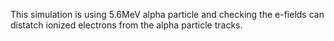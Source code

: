 This simulation is using 5.6MeV alpha particle and checking the e-fields can distatch ionized electrons from the alpha particle tracks.

